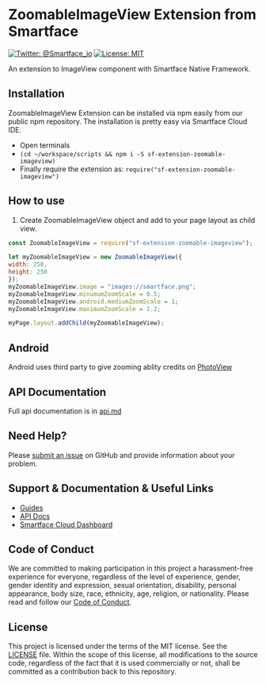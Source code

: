 # ZoomableImageView Extension from Smartface
[![Twitter: @Smartface_io](https://img.shields.io/badge/contact-@Smartface_io-blue.svg?style=flat)](https://twitter.com/smartface_io)
[![License: MIT](https://img.shields.io/badge/License-MIT-blue.svg)](https://github.com/smartface/sf-extension-amce/blob/master/LICENSE)

An extension to ImageView component with Smartface Native Framework.

## Installation
ZoomableImageView Extension can be installed via npm easily from our public npm repository. The installation is pretty easy via Smartface Cloud IDE.

- Open terminals
- `(cd ~/workspace/scripts && npm i -S sf-extension-zoomable-imageview)`
- Finally require the extension as: `require("sf-extension-zoomable-imageview")`

## How to use
1) Create ZoomableImageView object and add to your page layout as child view.
```javascript
const ZoomableImageView = require("sf-extension-zoomable-imageview");

let myZoomableImageView = new ZoomableImageView({
width: 250,
height: 250
});
myZoomableImageView.image = "images://smartface.png";
myZoomableImageView.minumumZoomScale = 0.5; 
myZoomableImageView.android.mediumZoomScale = 1; 
myZoomableImageView.maximumZoomScale = 1.2; 

myPage.layout.addChild(myZoomableImageView); 
```
## Android 
Android uses third party to give zooming ablity credits on [PhotoView](https://github.com/chrisbanes/PhotoView) 

## API Documentation
Full api documentation is in [api.md](./api.md)

## Need Help?
Please [submit an issue](https://github.com/smartface/sf-extension-zoomable-imageview/issues) on GitHub and provide information about your problem.

## Support & Documentation & Useful Links
- [Guides](https://developer.smartface.io)
- [API Docs](http://ref.smartface.io)
- [Smartface Cloud Dashboard](https://cloud.smartface.io)

## Code of Conduct
We are committed to making participation in this project a harassment-free experience for everyone, regardless of the level of experience, gender, gender identity and expression, sexual orientation, disability, personal appearance, body size, race, ethnicity, age, religion, or nationality.
Please read and follow our [Code of Conduct](./CODE_OF_CONDUCT.md).

## License
This project is licensed under the terms of the MIT license. See the [LICENSE](./LICENSE) file. Within the scope of this license, all modifications to the source code, regardless of the fact that it is used commercially or not, shall be committed as a contribution back to this repository.
